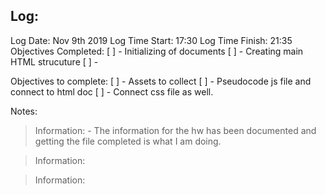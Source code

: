 ## Log:
Log Date: Nov 9th 2019
Log Time Start: 17:30
Log Time Finish: 21:35
Objectives Completed:
[ ] - Initializing of documents
[ ] - Creating main HTML strucuture
[ ] -

Objectives to complete:
[ ] - Assets to collect
[ ] - Pseudocode js file and connect to html doc 
[ ] - Connect css file as well. 

Notes:
> Information: 
    - The information for the hw has been documented and getting the file completed is what I am doing.

> Information:

> Information: 